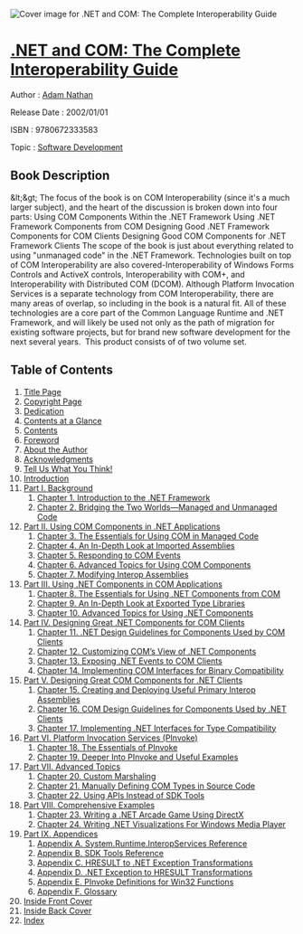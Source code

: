 ![Cover image for .NET and COM: The Complete Interoperability Guide](https://imgdetail.ebookreading.net/cover/cover/software_development/EB9780672333583.jpg)

[.NET and COM: The Complete Interoperability Guide](https://ebookreading.net/view/book/.NET+and+COM%3A+The+Complete+Interoperability+Guide-EB9780672333583_1.html ".NET and COM: The Complete Interoperability Guide")
====================================================================================================================

Author : [Adam Nathan](https://ebookreading.net/search/author/Adam+Nathan)

Release Date : 2002/01/01

ISBN : 9780672333583

Topic : [Software Development](https://ebookreading.net/search/category/software-development)

Book Description
-----------------

&amp;lt;&amp;gt; The focus of the book is on COM Interoperability (since it's a much larger subject), and the heart of the discussion is broken down into four parts:
Using COM Components Within the .NET Framework
Using .NET Framework Components from COM
Designing Good .NET Framework Components for COM Clients
Designing Good COM Components for .NET Framework Clients
The scope of the book is just about everything related to using "unmanaged code" in the .NET Framework. Technologies built on top of COM Interoperability are also covered-Interoperability of Windows Forms Controls and ActiveX controls, Interoperability with COM+, and Interoperability with Distributed COM (DCOM). Although Platform Invocation Services is a separate technology from COM Interoperability, there are many areas of overlap, so including in the book is a natural fit. All of these technologies are a core part of the Common Language Runtime and .NET Framework, and will likely be used not only as the path of migration for existing software projects, but for brand new software development for the next several years. 
This product consists of of two volume set.
              
Table of Contents
-----------------

1. [Title Page](https://ebookreading.net/view/book/.NET+and+COM%3A+The+Complete+Interoperability+Guide-EB9780672333583_2.html#title)
1. [Copyright Page](https://ebookreading.net/view/book/.NET+and+COM%3A+The+Complete+Interoperability+Guide-EB9780672333583_2.html#copy)
1. [Dedication](https://ebookreading.net/view/book/.NET+and+COM%3A+The+Complete+Interoperability+Guide-EB9780672333583_2.html#ded01)
1. [Contents at a Glance](https://ebookreading.net/view/book/.NET+and+COM%3A+The+Complete+Interoperability+Guide-EB9780672333583_3.html)
1. [Contents](https://ebookreading.net/view/book/.NET+and+COM%3A+The+Complete+Interoperability+Guide-EB9780672333583_4.html)
1. [Foreword](https://ebookreading.net/view/book/.NET+and+COM%3A+The+Complete+Interoperability+Guide-EB9780672333583_5.html)
1. [About the Author](https://ebookreading.net/view/book/.NET+and+COM%3A+The+Complete+Interoperability+Guide-EB9780672333583_6.html)
1. [Acknowledgments](https://ebookreading.net/view/book/.NET+and+COM%3A+The+Complete+Interoperability+Guide-EB9780672333583_7.html)
1. [Tell Us What You Think!](https://ebookreading.net/view/book/.NET+and+COM%3A+The+Complete+Interoperability+Guide-EB9780672333583_8.html)
1. [Introduction](https://ebookreading.net/view/book/.NET+and+COM%3A+The+Complete+Interoperability+Guide-EB9780672333583_9.html)
1. [Part I. Background](https://ebookreading.net/view/book/.NET+and+COM%3A+The+Complete+Interoperability+Guide-EB9780672333583_10.html)
    1. [Chapter 1. Introduction to the .NET Framework](https://ebookreading.net/view/book/.NET+and+COM%3A+The+Complete+Interoperability+Guide-EB9780672333583_11.html)
    1. [Chapter 2. Bridging the Two Worlds—Managed and Unmanaged Code](https://ebookreading.net/view/book/.NET+and+COM%3A+The+Complete+Interoperability+Guide-EB9780672333583_12.html)
1. [Part II. Using COM Components in .NET Applications](https://ebookreading.net/view/book/.NET+and+COM%3A+The+Complete+Interoperability+Guide-EB9780672333583_13.html)
    1. [Chapter 3. The Essentials for Using COM in Managed Code](https://ebookreading.net/view/book/.NET+and+COM%3A+The+Complete+Interoperability+Guide-EB9780672333583_14.html)
    1. [Chapter 4. An In-Depth Look at Imported Assemblies](https://ebookreading.net/view/book/.NET+and+COM%3A+The+Complete+Interoperability+Guide-EB9780672333583_15.html)
    1. [Chapter 5. Responding to COM Events](https://ebookreading.net/view/book/.NET+and+COM%3A+The+Complete+Interoperability+Guide-EB9780672333583_16.html)
    1. [Chapter 6. Advanced Topics for Using COM Components](https://ebookreading.net/view/book/.NET+and+COM%3A+The+Complete+Interoperability+Guide-EB9780672333583_17.html)
    1. [Chapter 7. Modifying Interop Assemblies](https://ebookreading.net/view/book/.NET+and+COM%3A+The+Complete+Interoperability+Guide-EB9780672333583_18.html)
1. [Part III. Using .NET Components in COM Applications](https://ebookreading.net/view/book/.NET+and+COM%3A+The+Complete+Interoperability+Guide-EB9780672333583_19.html)
    1. [Chapter 8. The Essentials for Using .NET Components from COM](https://ebookreading.net/view/book/.NET+and+COM%3A+The+Complete+Interoperability+Guide-EB9780672333583_20.html)
    1. [Chapter 9. An In-Depth Look at Exported Type Libraries](https://ebookreading.net/view/book/.NET+and+COM%3A+The+Complete+Interoperability+Guide-EB9780672333583_21.html)
    1. [Chapter 10. Advanced Topics for Using .NET Components](https://ebookreading.net/view/book/.NET+and+COM%3A+The+Complete+Interoperability+Guide-EB9780672333583_22.html)
1. [Part IV. Designing Great .NET Components for COM Clients](https://ebookreading.net/view/book/.NET+and+COM%3A+The+Complete+Interoperability+Guide-EB9780672333583_23.html)
    1. [Chapter 11. .NET Design Guidelines for Components Used by COM Clients](https://ebookreading.net/view/book/.NET+and+COM%3A+The+Complete+Interoperability+Guide-EB9780672333583_24.html)
    1. [Chapter 12. Customizing COM’s View of .NET Components](https://ebookreading.net/view/book/.NET+and+COM%3A+The+Complete+Interoperability+Guide-EB9780672333583_25.html)
    1. [Chapter 13. Exposing .NET Events to COM Clients](https://ebookreading.net/view/book/.NET+and+COM%3A+The+Complete+Interoperability+Guide-EB9780672333583_26.html)
    1. [Chapter 14. Implementing COM Interfaces for Binary Compatibility](https://ebookreading.net/view/book/.NET+and+COM%3A+The+Complete+Interoperability+Guide-EB9780672333583_27.html)
1. [Part V. Designing Great COM Components for .NET Clients](https://ebookreading.net/view/book/.NET+and+COM%3A+The+Complete+Interoperability+Guide-EB9780672333583_28.html)
    1. [Chapter 15. Creating and Deploying Useful Primary Interop Assemblies](https://ebookreading.net/view/book/.NET+and+COM%3A+The+Complete+Interoperability+Guide-EB9780672333583_29.html)
    1. [Chapter 16. COM Design Guidelines for Components Used by .NET Clients](https://ebookreading.net/view/book/.NET+and+COM%3A+The+Complete+Interoperability+Guide-EB9780672333583_30.html)
    1. [Chapter 17. Implementing .NET Interfaces for Type Compatibility](https://ebookreading.net/view/book/.NET+and+COM%3A+The+Complete+Interoperability+Guide-EB9780672333583_31.html)
1. [Part VI. Platform Invocation Services (PInvoke)](https://ebookreading.net/view/book/.NET+and+COM%3A+The+Complete+Interoperability+Guide-EB9780672333583_32.html)
    1. [Chapter 18. The Essentials of PInvoke](https://ebookreading.net/view/book/.NET+and+COM%3A+The+Complete+Interoperability+Guide-EB9780672333583_33.html)
    1. [Chapter 19. Deeper Into PInvoke and Useful Examples](https://ebookreading.net/view/book/.NET+and+COM%3A+The+Complete+Interoperability+Guide-EB9780672333583_34.html)
1. [Part VII. Advanced Topics](https://ebookreading.net/view/book/.NET+and+COM%3A+The+Complete+Interoperability+Guide-EB9780672333583_35.html)
    1. [Chapter 20. Custom Marshaling](https://ebookreading.net/view/book/.NET+and+COM%3A+The+Complete+Interoperability+Guide-EB9780672333583_36.html)
    1. [Chapter 21. Manually Defining COM Types in Source Code](https://ebookreading.net/view/book/.NET+and+COM%3A+The+Complete+Interoperability+Guide-EB9780672333583_37.html)
    1. [Chapter 22. Using APIs Instead of SDK Tools](https://ebookreading.net/view/book/.NET+and+COM%3A+The+Complete+Interoperability+Guide-EB9780672333583_38.html)
1. [Part VIII. Comprehensive Examples](https://ebookreading.net/view/book/.NET+and+COM%3A+The+Complete+Interoperability+Guide-EB9780672333583_39.html)
    1. [Chapter 23. Writing a .NET Arcade Game Using DirectX](https://ebookreading.net/view/book/.NET+and+COM%3A+The+Complete+Interoperability+Guide-EB9780672333583_40.html)
    1. [Chapter 24. Writing .NET Visualizations For Windows Media Player](https://ebookreading.net/view/book/.NET+and+COM%3A+The+Complete+Interoperability+Guide-EB9780672333583_41.html)
1. [Part IX. Appendices](https://ebookreading.net/view/book/.NET+and+COM%3A+The+Complete+Interoperability+Guide-EB9780672333583_42.html)
    1. [Appendix A. System.Runtime.InteropServices Reference](https://ebookreading.net/view/book/.NET+and+COM%3A+The+Complete+Interoperability+Guide-EB9780672333583_43.html)
    1. [Appendix B. SDK Tools Reference](https://ebookreading.net/view/book/.NET+and+COM%3A+The+Complete+Interoperability+Guide-EB9780672333583_45.html)
    1. [Appendix C. HRESULT to .NET Exception Transformations](https://ebookreading.net/view/book/.NET+and+COM%3A+The+Complete+Interoperability+Guide-EB9780672333583_46.html)
    1. [Appendix D. .NET Exception to HRESULT Transformations](https://ebookreading.net/view/book/.NET+and+COM%3A+The+Complete+Interoperability+Guide-EB9780672333583_47.html)
    1. [Appendix E. PInvoke Definitions for Win32 Functions](https://ebookreading.net/view/book/.NET+and+COM%3A+The+Complete+Interoperability+Guide-EB9780672333583_48.html)
    1. [Appendix F. Glossary](https://ebookreading.net/view/book/.NET+and+COM%3A+The+Complete+Interoperability+Guide-EB9780672333583_49.html)
1. [Inside Front Cover](https://ebookreading.net/view/book/.NET+and+COM%3A+The+Complete+Interoperability+Guide-EB9780672333583_50.html)
1. [Inside Back Cover](https://ebookreading.net/view/book/.NET+and+COM%3A+The+Complete+Interoperability+Guide-EB9780672333583_51.html)
1. [Index](https://ebookreading.net/view/book/.NET+and+COM%3A+The+Complete+Interoperability+Guide-EB9780672333583_52.html)
